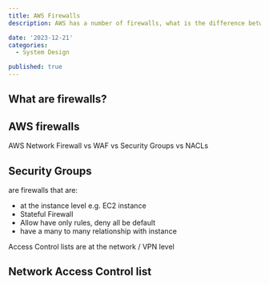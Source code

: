 ```yaml
---
title: AWS Firewalls
description: AWS has a number of firewalls, what is the difference between them? 

date: '2023-12-21'
categories:
  - System Design

published: true
---
```


## What are firewalls?

## AWS firewalls

AWS Network Firewall vs WAF vs Security Groups vs NACLs

## Security Groups

are firewalls that are:

- at the instance level e.g. EC2 instance
- Stateful Firewall
- Allow have only rules, deny all be default
- have a many to many relationship with instance

Access Control lists are at the network / VPN level

## Network Access Control list
